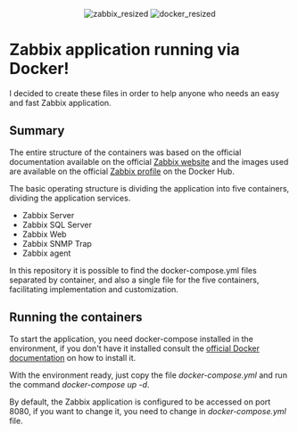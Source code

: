 <div align="center">
  
![zabbix_resized](https://user-images.githubusercontent.com/111438070/219988505-c2afa947-c9b3-49c8-ac6c-ee9abc09c707.png)
![docker_resized](https://user-images.githubusercontent.com/111438070/219988579-35fd451e-ca53-4095-aecb-5759d4c8bb1b.png)

</div>

# Zabbix application running via Docker!
I decided to create these files in order to help anyone who needs an easy and fast Zabbix application.
## Summary
The entire structure of the containers was based on the official documentation available on the official [Zabbix website](https://www.zabbix.com/container_images) and the images used are available on the official [Zabbix profile](https://hub.docker.com/u/zabbix) on the Docker Hub.

The basic operating structure is dividing the application into five containers, dividing the application services.
* Zabbix Server
* Zabbix SQL Server
* Zabbix Web
* Zabbix SNMP Trap
* Zabbix agent

In this repository it is possible to find the docker-compose.yml files separated by container, and also a single file for the five containers, facilitating implementation and customization.

## Running the containers
To start the application, you need docker-compose installed in the environment, if you don't have it installed consult the [official Docker documentation](https://docs.docker.com/) on how to install it.

With the environment ready, just copy the file *docker-compose.yml* and run the command *docker-compose up -d*.

By default, the Zabbix application is configured to be accessed on port 8080, if you want to change it, you need to change in *docker-compose.yml* file.

